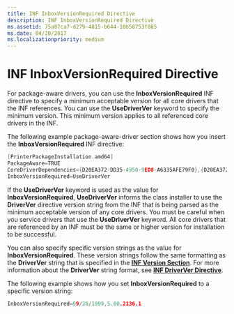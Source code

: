 ```yaml
---
title: INF InboxVersionRequired Directive
description: INF InboxVersionRequired Directive
ms.assetid: 75a07ca7-d279-4815-b644-10b58753f885
ms.date: 04/20/2017
ms.localizationpriority: medium
---
```


# INF InboxVersionRequired Directive


For package-aware drivers, you can use the **InboxVersionRequired** INF directive to specify a minimum acceptable version for all core drivers that the INF references. You can use the **UseDriverVer** keyword to specify the minimum version. This minimum version applies to all referenced core drivers in the INF.

The following example package-aware-driver section shows how you insert the **InboxVersionRequired** INF directive:

```cpp
[PrinterPackageInstallation.amd64]
PackageAware=TRUE
CoreDriverDependencies={D20EA372-DD35-4950-9ED8-A6335AFE79F0},{D20EA372-DD35-4950-9ED8-A6335AFE79F3}
InboxVersionRequired=UseDriverVer
```

If the **UseDriverVer** keyword is used as the value for **InboxVersionRequired**, **UseDriverVer** informs the class installer to use the **DriverVer** directive version string from the INF that is being parsed as the minimum acceptable version of any core drivers. You must be careful when you service drivers that use the **UseDriverVer** keyword. All core drivers that are referenced by an INF must be the same or higher version for installation to be successful.

You can also specify specific version strings as the value for **InboxVersionRequired**. These version strings follow the same formatting as the **DriverVer** string that is specified in the [**INF Version Section**](https://msdn.microsoft.com/library/windows/hardware/ff547502). For more information about the **DriverVer** string format, see [**INF DriverVer Directive**](https://msdn.microsoft.com/library/windows/hardware/ff547394).

The following example shows how you set **InboxVersionRequired** to a specific version string:

```cpp
InboxVersionRequired=09/28/1999,5.00.2136.1
```

 

 





